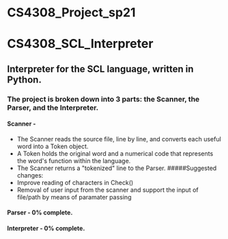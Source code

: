 # CS4308_Project_sp21

# CS4308_SCL_Interpreter
## Interpreter for the SCL language, written in Python. 

### The project is broken down into 3 parts: the Scanner, the Parser, and the Interpreter. 

#### Scanner - 
* The Scanner reads the source file, line by line, and converts each useful word into a Token object.
* A Token holds the original word and a numerical code that represents the word's function within the language.
* The Scanner returns a "tokenized" line to the Parser.
#####Suggested changes:
* Improve reading of characters in Check()
* Removal of user input from the scanner and support the input of file/path by means of paramater passing
#### Parser - 0% complete.


#### Interpreter - 0% complete.

